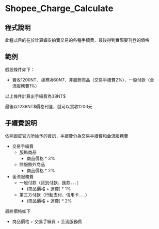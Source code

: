 # Shopee_Charge_Calculate

## 程式說明
此程式目的在於計算蝦皮拍賣交易的各種手續費，最後得到實際要刊登的價格

## 範例
假設條件如下：

* 實收1200NT$、運費為60NT$、非服飾商品（交易手續費2%）、一般付款（金流服務費1%）

以上條件計算出手續費為38NT$

最後以1238NT$價格刊登，就可以實收1200元

## 手續費說明
依照蝦皮官方所給予的資訊，手續費分為交易手續費和金流服務費

- 交易手續費
  - 服飾商品
    - 商品價格 * 3%
  - 除服飾外商品
    - 商品價格 * 2%
- 金流服務費
  - 一般付款（貨到付款、匯款．．．）
    - (商品價格 + 運費) * 1%
  - 第三方付款（行動支付、信用卡．．．）
    - (商品價格 + 運費) * 2%
    
最終價格如下
  - 商品價格 + 交易手續費 + 金流服務費
